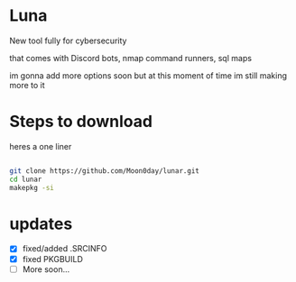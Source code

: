 #          Luna

New tool fully for cybersecurity

that comes with Discord bots, nmap command runners, sql maps 

im gonna add more options soon but at this moment of time im still making more to it


# Steps to download
heres a one liner
```bash

git clone https://github.com/Moon0day/lunar.git
cd lunar
makepkg -si
```
#        updates
-   [x] fixed/added .SRCINFO
-   [x] fixed PKGBUILD
-   [ ] More soon...  
